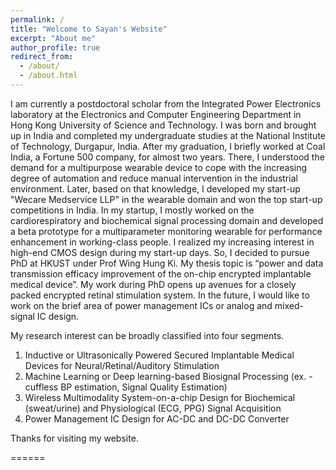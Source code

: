 ```yaml
---
permalink: /
title: "Welcome to Sayan's Website"
excerpt: "About me"
author_profile: true
redirect_from: 
  - /about/
  - /about.html
---
```

I am currently a postdoctoral scholar from the Integrated Power Electronics laboratory at the Electronics and Computer Engineering Department in Hong Kong University of Science and Technology. I was born and brought up in India and completed my undergraduate studies at the National Institute of Technology, Durgapur, India. After my graduation, I briefly worked at Coal India, a Fortune 500 company, for almost two years. There, I understood the demand for a multipurpose wearable device to cope with the increasing degree of automation and reduce manual intervention in the industrial environment. Later, based on that knowledge, I developed my start-up "Wecare Medservice LLP" in the wearable domain and won the top start-up competitions in India. In my startup, I mostly worked on the cardiorespiratory and biochemical signal processing domain and developed a beta prototype for a multiparameter monitoring wearable for performance enhancement in working-class people. I realized my increasing interest in high-end CMOS design during my start-up days. So, I decided to pursue PhD at HKUST under Prof Wing Hung Ki. My thesis topic is “power and data transmission efficacy improvement of the on-chip encrypted implantable medical device”.  My work during PhD opens up avenues for a closely packed encrypted retinal stimulation system. In the future, I would like to work on the brief area of power management ICs or analog and mixed-signal IC design.

My research interest can be broadly classified into four segments.

1. Inductive or Ultrasonically Powered Secured Implantable Medical Devices for Neural/Retinal/Auditory Stimulation 
2. Machine Learning or Deep learning-based Biosignal Processing (ex. - cuffless BP estimation, Signal Quality Estimation)
3. Wireless Multimodality System-on-a-chip Design for Biochemical (sweat/urine) and Physiological (ECG, PPG) Signal Acquisition
4. Power Management IC Design for AC-DC and DC-DC Converter 

 
Thanks for visiting my website. 


======
